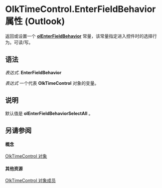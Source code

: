 
# OlkTimeControl.EnterFieldBehavior 属性 (Outlook)

返回或设置一个  **[olEnterFieldBehavior](4f9271f9-32db-08c7-f452-12e9793d1f9b.md)** 常量，该常量指定进入控件时的选择行为。可读/写。


## 语法

 _表达式_. **EnterFieldBehavior**

 _表达式_ 一个代表 **OlkTimeControl** 对象的变量。


## 说明

默认值是 **olEnterFieldBehaviorSelectAll** 。


## 另请参阅


#### 概念


[OlkTimeControl 对象](b23f1741-b920-0caf-d4be-9892d8f2ae07.md)
#### 其他资源


[OlkTimeControl 对象成员](4a9d0ec3-40b4-c40c-8774-ba8aa1f092e3.md)